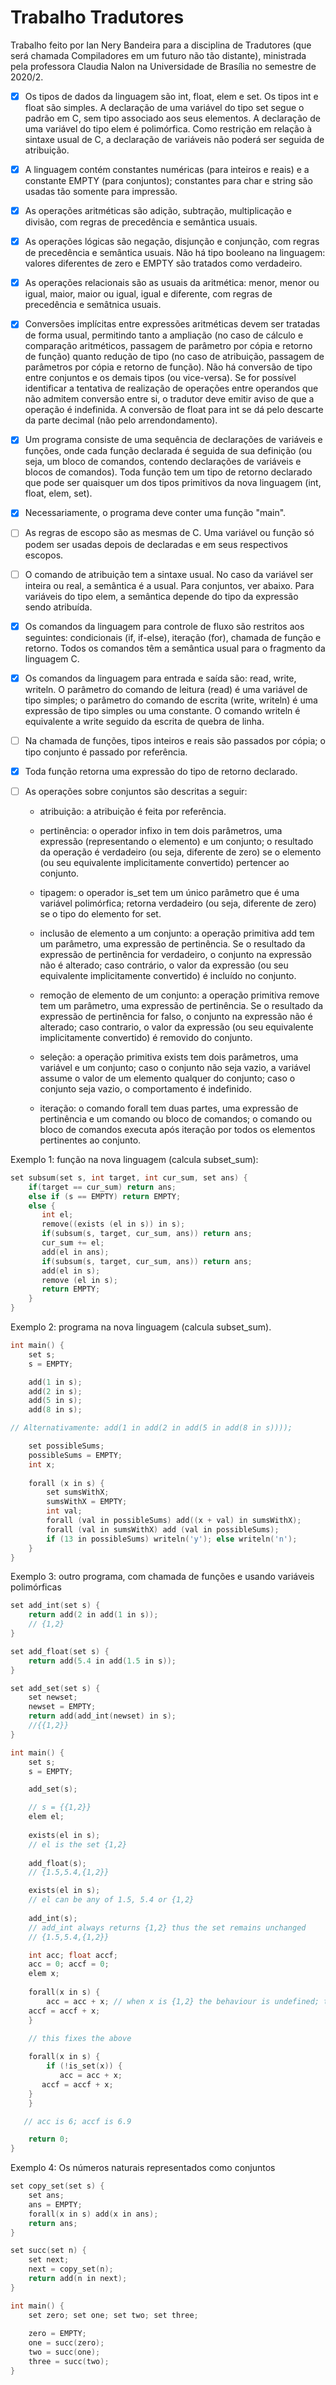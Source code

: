 # Trabalho Tradutores



Trabalho feito por Ian Nery Bandeira para a disciplina de Tradutores (que será chamada Compiladores em um futuro não tão distante), ministrada pela professora Claudia Nalon na Universidade de Brasília no semestre de 2020/2.



- [X] Os tipos de dados da linguagem são int, float, elem e set. Os tipos int e float são simples. A declaração de uma variável do tipo set segue o padrão em C, sem tipo associado aos seus elementos. A declaração de uma variável do tipo elem é polimórfica. Como restrição em relação à sintaxe usual de C, a declaração de variáveis não poderá ser seguida de atribuição.

- [X] A linguagem contém constantes numéricas (para inteiros e reais) e a constante EMPTY (para conjuntos); constantes para char e string são usadas tão somente para impressão.

- [X] As operações aritméticas são adição, subtração, multiplicação e divisão, com regras de precedência e semântica usuais.

- [X] As operações lógicas são negação, disjunção e conjunção, com regras de precedência e semântica usuais. Não há tipo booleano na linguagem: valores diferentes de zero e EMPTY são tratados como verdadeiro.

- [X] As operações relacionais são as usuais da aritmética: menor, menor ou igual, maior, maior ou igual, igual e diferente, com regras de precedência e semâtnica usuais.

- [X] Conversões implícitas entre expressões aritméticas devem ser tratadas de forma usual, permitindo tanto a ampliação (no caso de cálculo e comparação aritméticos, passagem de parâmetro por cópia e retorno de função) quanto redução de tipo (no caso de atribuição, passagem de parâmetros por cópia e retorno de função). Não há conversão de tipo entre conjuntos e os demais tipos (ou vice-versa). Se for possível identificar a tentativa de realização de operações entre operandos que não admitem conversão entre si, o tradutor deve emitir aviso de que a operação é indefinida. A conversão de float para int se dá pelo descarte da parte decimal (não pelo arrendondamento).

- [X] Um programa consiste de uma sequência de declarações de variáveis e funções, onde cada função declarada é seguida de sua definição (ou seja, um bloco de comandos, contendo declarações de variáveis e blocos de comandos). Toda função tem um tipo de retorno declarado que pode ser quaisquer um dos tipos primitivos da nova linguagem (int, float, elem, set).

- [X] Necessariamente, o programa deve conter uma função "main".

- [ ] As regras de escopo são as mesmas de C. Uma variável ou função só podem ser usadas depois de declaradas e em seus respectivos escopos.

- [ ] O comando de atribuição tem a sintaxe usual. No caso da variável ser inteira ou real, a semântica é a usual. Para conjuntos, ver abaixo. Para variáveis do tipo elem, a semântica depende do tipo da expressão sendo atribuída.

- [X] Os comandos da linguagem para controle de fluxo são restritos aos seguintes: condicionais (if, if-else), iteração (for), chamada de função e retorno. Todos os comandos têm a semântica usual para o fragmento da linguagem C.

- [X] Os comandos da linguagem para entrada e saída são: read, write, writeln. O parâmetro do comando de leitura (read) é uma variável de tipo simples; o parâmetro do comando de escrita (write, writeln) é uma expressão de tipo simples ou uma constante. O comando writeln é equivalente a write seguido da escrita de quebra de linha.

- [ ] Na chamada de funções, tipos inteiros e reais são passados por cópia; o tipo conjunto é passado por referência.

- [X] Toda função retorna uma expressão do tipo de retorno declarado.

- [ ] As operações sobre conjuntos são descritas a seguir:

  - atribuição: a atribuição é feita por referência.

  - pertinência: o operador infixo in tem dois parâmetros, uma expressão (representando o elemento) e um conjunto; o resultado da operação é verdadeiro (ou seja, diferente de zero) se o elemento (ou seu equivalente implicitamente convertido) pertencer ao conjunto.

  - tipagem: o operador is_set tem um único parâmetro que é uma variável polimórfica; retorna verdadeiro (ou seja, diferente de zero) se o tipo do elemento for set.

  - inclusão de elemento a um conjunto: a operação primitiva add tem um parâmetro, uma expressão de pertinência. Se o resultado da expressão de pertinência for verdadeiro, o conjunto na expressão não é alterado; caso contrário, o valor da expressão (ou seu equivalente implicitamente convertido) é incluído no conjunto.

  - remoção de elemento de um conjunto: a operação primitiva remove tem um parâmetro, uma expressão de pertinência. Se o resultado da expressão de pertinência for falso, o conjunto na expressão não é alterado; caso contrario, o valor da expressão (ou seu equivalente implicitamente convertido) é removido do conjunto.

  - seleção: a operação primitiva exists tem dois parâmetros, uma variável e um conjunto; caso o conjunto não seja vazio, a variável assume o valor de um elemento qualquer do conjunto; caso o conjunto seja vazio, o comportamento é indefinido.

  - iteração: o comando forall tem duas partes, uma expressão de pertinência e um comando ou bloco de comandos; o comando ou bloco de comandos executa após iteração por todos os elementos pertinentes ao conjunto.

Exemplo 1: função na nova linguagem (calcula subset_sum):

```cpp
set subsum(set s, int target, int cur_sum, set ans) {
    if(target == cur_sum) return ans;
    else if (s == EMPTY) return EMPTY;
    else {
       int el;
       remove((exists (el in s)) in s);
       if(subsum(s, target, cur_sum, ans)) return ans;
       cur_sum += el;
       add(el in ans);
       if(subsum(s, target, cur_sum, ans)) return ans;
       add(el in s);
       remove (el in s);
       return EMPTY;
    }
}
```

Exemplo 2: programa na nova linguagem (calcula subset_sum).

```cpp
int main() {
    set s;
    s = EMPTY;

    add(1 in s);
    add(2 in s);
    add(5 in s);
    add(8 in s);

// Alternativamente: add(1 in add(2 in add(5 in add(8 in s))));

    set possibleSums;
    possibleSums = EMPTY;
    int x;
    
    forall (x in s) {
        set sumsWithX;   
        sumsWithX = EMPTY;
        int val;
        forall (val in possibleSums) add((x + val) in sumsWithX);
        forall (val in sumsWithX) add (val in possibleSums);
        if (13 in possibleSums) writeln('y'); else writeln('n');
    }
}
```

Exemplo 3: outro programa, com chamada de funções e usando variáveis polimórficas

```cpp
set add_int(set s) {
    return add(2 in add(1 in s));
    // {1,2}
}

set add_float(set s) {
    return add(5.4 in add(1.5 in s));
}

set add_set(set s) {
    set newset;
    newset = EMPTY;
    return add(add_int(newset) in s);
    //{{1,2}}
}

int main() {
    set s;
    s = EMPTY;

    add_set(s);

    // s = {{1,2}}
    elem el;
    
    exists(el in s);
    // el is the set {1,2}
    
    add_float(s);
    // {1.5,5.4,{1,2}}

    exists(el in s);
    // el can be any of 1.5, 5.4 or {1,2}
   
    add_int(s);
    // add_int always returns {1,2} thus the set remains unchanged
    // {1.5,5.4,{1,2}}

    int acc; float accf;
    acc = 0; accf = 0;
    elem x;
    
    forall(x in s) {
        acc = acc + x; // when x is {1,2} the behaviour is undefined; this may raise an exception at runtime
    accf = accf + x;
    }

    // this fixes the above
    
    forall(x in s) {
        if (!is_set(x)) {
           acc = acc + x;
       accf = accf + x;
    }   
    }

   // acc is 6; accf is 6.9

    return 0;
}
```

Exemplo 4: Os números naturais representados como conjuntos


```cpp
set copy_set(set s) {
    set ans;
    ans = EMPTY;
    forall(x in s) add(x in ans);
    return ans;
}

set succ(set n) {
    set next;
    next = copy_set(n);
    return add(n in next);
}

int main() {
    set zero; set one; set two; set three;
   
    zero = EMPTY;
    one = succ(zero);
    two = succ(one);
    three = succ(two);
}
```
